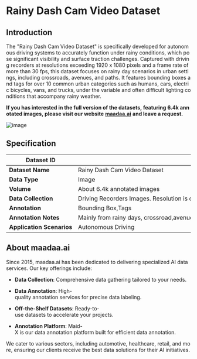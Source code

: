 # Rainy Dash Cam Video Dataset

## Introduction

The "Rainy Dash Cam Video Dataset" is specifically developed for autonomous driving systems to accurately function under rainy conditions, which pose significant visibility and surface traction challenges. Captured with driving recorders at resolutions exceeding 1920 x 1080 pixels and a frame rate of more than 30 fps, this dataset focuses on rainy day scenarios in urban settings, including crossroads, avenues, and paths. It features bounding boxes and tags for over 10 common urban categories such as humans, cars, electric bicycles, vans, and trucks, under the variable and often difficult lighting conditions that accompany rainy weather.

**If you has interested in the full version of the datasets, featuring 6.4k annotated images, please visit our website** [**maadaa.ai**](maadaa.ai) **and leave a request.** 

![image](https://alidocs.oss-cn-zhangjiakou.aliyuncs.com/res/54Lq3RoA78oRn7Ed/img/1dfc4831-7602-4a32-b2e2-b64f46f7c901.jpg)

## Specification

|  **Dataset ID**  |  MD-Auto-012  |
| --- | --- |
|  **Dataset Name**  |  Rainy Dash Cam Video Dataset  |
|  **Data Type**  |  Image  |
|  **Volume**  |  About 6.4k annotated images  |
|  **Data Collection**  |  Driving Recorders Images. Resolution is over 1920 x 1080 and the number of frames per second of the video is over 30.  |
|  **Annotation**  |  Bounding Box,Tags  |
|  **Annotation Notes**  |  Mainly from rainy days, crossroad,avenues and paths as the main scene. The labels include human, car,electric bicycle,van,truck etc.  |
|  **Application Scenarios**  |  Autonomous Driving  |

## About maadaa.ai

Since 2015, maadaa.ai has been dedicated to delivering specialized AI data services. Our key offerings include:

*   **Data Collection**: Comprehensive data gathering tailored to your needs.
    
*   **Data Annotation**: High-quality annotation services for precise data labeling.
    
*   **Off-the-Shelf Datasets**: Ready-to-use datasets to accelerate your projects.
    
*   **Annotation Platform**: Maid-X is our data annotation platform built for efficient data annotation.
    

We cater to various sectors, including automotive, healthcare, retail, and more, ensuring our clients receive the best data solutions for their AI initiatives.
